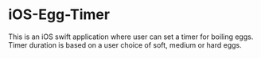 # iOS-Egg-Timer
This is an iOS swift application where user can set a timer for boiling eggs. Timer duration is based on a user choice of soft, medium or hard eggs.

